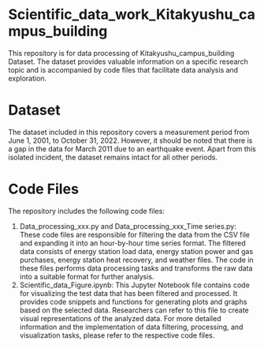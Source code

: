 # Scientific_data_work_Kitakyushu_campus_building
This repository is for data processing of Kitakyushu_campus_building Dataset. The dataset provides valuable information on a specific research topic and is accompanied by code files that facilitate data analysis and exploration.
# Dataset
The dataset included in this repository covers a measurement period from June 1, 2001, to October 31, 2022. However, it should be noted that there is a gap in the data for March 2011 due to an earthquake event. Apart from this isolated incident, the dataset remains intact for all other periods.
# Code Files
The repository includes the following code files:
1. Data_processing_xxx.py and Data_processing_xxx_Time series.py: These code files are responsible for filtering the data from the CSV file and expanding it into an hour-by-hour time series format. The filtered data consists of energy station load data, energy station power and gas purchases, energy station heat recovery, and weather files. The code in these files performs data processing tasks and transforms the raw data into a suitable format for further analysis.
2. Scientific_data_Figure.ipynb: This Jupyter Notebook file contains code for visualizing the test data that has been filtered and processed. It provides code snippets and functions for generating plots and graphs based on the selected data. Researchers can refer to this file to create visual representations of the analyzed data.
For more detailed information and the implementation of data filtering, processing, and visualization tasks, please refer to the respective code files.


